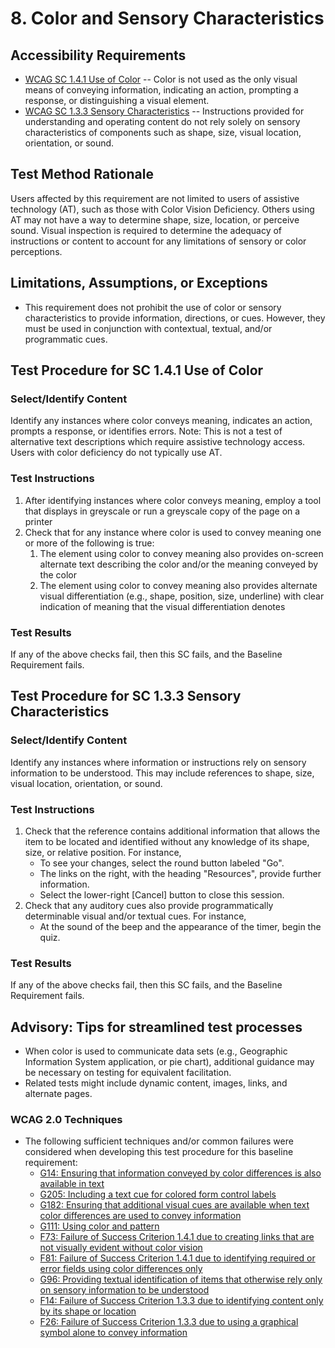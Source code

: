 # 8. Color and Sensory Characteristics
## Accessibility Requirements
* [WCAG SC 1.4.1 Use of Color](http://www.w3.org/TR/UNDERSTANDING-WCAG20/visual-audio-contrast-without-color.html) -- Color is not used as the only visual means of conveying information, indicating an action, prompting a response, or distinguishing a visual element.
* [WCAG SC 1.3.3 Sensory Characteristics](http://www.w3.org/TR/UNDERSTANDING-WCAG20/content-structure-separation-understanding.html) -- Instructions provided for understanding and operating content do not rely solely on sensory characteristics of components such as shape, size, visual location, orientation, or sound.

## Test Method Rationale
Users affected by this requirement are not limited to users of assistive technology (AT), such as those with Color Vision Deficiency. Others using AT may not have a way to determine shape, size, location, or perceive sound. Visual inspection is required to determine the adequacy of instructions or content to account for any limitations of sensory or color perceptions.

## Limitations, Assumptions, or Exceptions
* This requirement does not prohibit the use of color or sensory characteristics to provide information, directions, or cues. However, they must be used in conjunction with contextual, textual, and/or programmatic cues.

## Test Procedure for SC 1.4.1 Use of Color
### Select/Identify Content
Identify any instances where color conveys meaning, indicates an action, prompts a response, or identifies errors.
Note: This is not a test of alternative text descriptions which require assistive technology access. Users with color deficiency do not typically use AT.

### Test Instructions
1. After identifying instances where color conveys meaning, employ a tool that displays in greyscale or run a greyscale copy of the page on a printer
2. Check that for any instance where color is used to convey meaning one or more of the following is true:
    1.  The element using color to convey meaning also provides on-screen alternate text describing the color and/or the meaning conveyed by the color
    2.  The element using color to convey meaning also provides alternate visual differentiation (e.g., shape, position, size, underline) with clear indication of meaning that the visual differentiation denotes

### Test Results
If any of the above checks fail, then this SC fails, and the Baseline Requirement fails.

## Test Procedure for SC 1.3.3 Sensory Characteristics
### Select/Identify Content
Identify any instances where information or instructions rely on sensory information to be understood. This may include references to shape, size, visual location, orientation, or sound.

### Test Instructions
1. Check that the reference contains additional information that allows the item to be located and identified without any knowledge of its shape, size, or relative position. For instance, 
    * To see your changes, select the round button labeled "Go".
    * The links on the right, with the heading "Resources", provide further information.
    * Select the lower-right [Cancel] button to close this session.
2. Check that any auditory cues also provide programmatically determinable visual and/or textual cues. For instance,  
    * At the sound of the beep and the appearance of the timer, begin the quiz.

### Test Results
If any of the above checks fail, then this SC fails, and the Baseline Requirement fails.

## Advisory: Tips for streamlined test processes
* When color is used to communicate data sets (e.g., Geographic Information System application, or pie chart), additional guidance may be necessary on testing for equivalent facilitation. 
* Related tests might include dynamic content, images, links, and alternate pages.

### WCAG 2.0 Techniques
* The following sufficient techniques and/or common failures were considered when developing this test procedure for this baseline requirement:
    * [G14: Ensuring that information conveyed by color differences is also available in text](https://www.w3.org/TR/WCAG20-TECHS/G14.html)
    * [G205: Including a text cue for colored form control labels](https://www.w3.org/TR/WCAG20-TECHS/G205.html)
    * [G182: Ensuring that additional visual cues are available when text color differences are used to convey information](https://www.w3.org/TR/WCAG20-TECHS/G182.html)
    * [G111: Using color and pattern](https://www.w3.org/TR/WCAG20-TECHS/G111.html)
    * [F73: Failure of Success Criterion 1.4.1 due to creating links that are not visually evident without color vision](https://www.w3.org/TR/WCAG20-TECHS/F73.html)
    * [F81: Failure of Success Criterion 1.4.1 due to identifying required or error fields using color differences only](https://www.w3.org/TR/WCAG20-TECHS/F81.html)
    * [G96: Providing textual identification of items that otherwise rely only on sensory information to be understood](https://www.w3.org/TR/WCAG20-TECHS/G96.html)
    * [F14: Failure of Success Criterion 1.3.3 due to identifying content only by its shape or location](https://www.w3.org/TR/WCAG20-TECHS/F14.html)
    * [F26: Failure of Success Criterion 1.3.3 due to using a graphical symbol alone to convey information](https://www.w3.org/TR/WCAG20-TECHS/F26.html)
